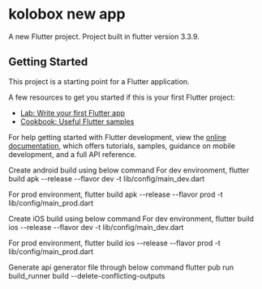 # kolobox new app

A new Flutter project. Project built in flutter version 3.3.9.

## Getting Started

This project is a starting point for a Flutter application.

A few resources to get you started if this is your first Flutter project:

- [Lab: Write your first Flutter app](https://docs.flutter.dev/get-started/codelab)
- [Cookbook: Useful Flutter samples](https://docs.flutter.dev/cookbook)

For help getting started with Flutter development, view the
[online documentation](https://docs.flutter.dev/), which offers tutorials, samples, guidance on
mobile development, and a full API reference.

Create android build using below command
For dev environment,
flutter build apk --release --flavor dev -t lib/config/main_dev.dart

For prod environment,
flutter build apk --release --flavor prod -t lib/config/main_prod.dart

Create iOS build using below command
For dev environment,
flutter build ios --release --flavor dev -t lib/config/main_dev.dart

For prod environment,
flutter build ios --release --flavor prod -t lib/config/main_prod.dart

Generate api generator file through below command
flutter pub run build_runner build --delete-conflicting-outputs